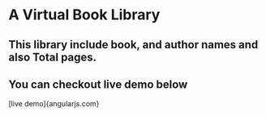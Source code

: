 # A Virtual Book Library 
## This library include book, and author names and also Total pages.
## You can checkout live demo below
[live demo]{angularjs.com}

